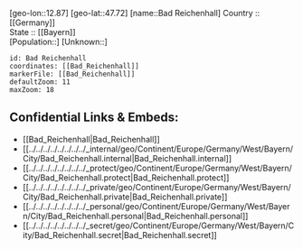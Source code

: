 ﻿---
location: [47.72,12.87] 
mapzoom: [7,12] 
mapmarker: city 
type: City
tags:
- geo/City


SpocWebEntityId: 28970
isDeleted: false
confidential: public

---
[geo-lon::12.87] 
[geo-lat::47.72] 
[name::Bad Reichenhall] 
Country :: [[Germany]]  
State :: [[Bayern]]  
[Population::] 
[Unknown::] 


```leaflet
id: Bad Reichenhall
coordinates: [[Bad_Reichenhall]] 
markerFile: [[Bad_Reichenhall]] 
defaultZoom: 11 
maxZoom: 18
```


## Confidential Links & Embeds: 
- [[Bad_Reichenhall|Bad_Reichenhall]]  
- [[../../../../../../../../_internal/geo/Continent/Europe/Germany/West/Bayern/City/Bad_Reichenhall.internal|Bad_Reichenhall.internal]] 
- [[../../../../../../../../_protect/geo/Continent/Europe/Germany/West/Bayern/City/Bad_Reichenhall.protect|Bad_Reichenhall.protect]] 
- [[../../../../../../../../_private/geo/Continent/Europe/Germany/West/Bayern/City/Bad_Reichenhall.private|Bad_Reichenhall.private]] 
- [[../../../../../../../../_personal/geo/Continent/Europe/Germany/West/Bayern/City/Bad_Reichenhall.personal|Bad_Reichenhall.personal]] 
- [[../../../../../../../../_secret/geo/Continent/Europe/Germany/West/Bayern/City/Bad_Reichenhall.secret|Bad_Reichenhall.secret]] 
